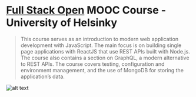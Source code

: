 
# **[Full Stack Open](https://fullstackopen.com/en/#course-contents) MOOC Course - University of Helsinky**

>This course serves as an introduction to modern web application development with JavaScript. 
The main focus is on building single page applications with ReactJS that use REST APIs built with Node.js. 
The course also contains a section on GraphQL, a modern alternative to REST APIs.
The course covers testing, configuration and environment management, and the use of MongoDB for storing the application’s data.

![alt text](https://studies.cs.helsinki.fi/stats/api/certificate/fullstackopen/en/d327b37f98de687ca139e53e48faac86)


